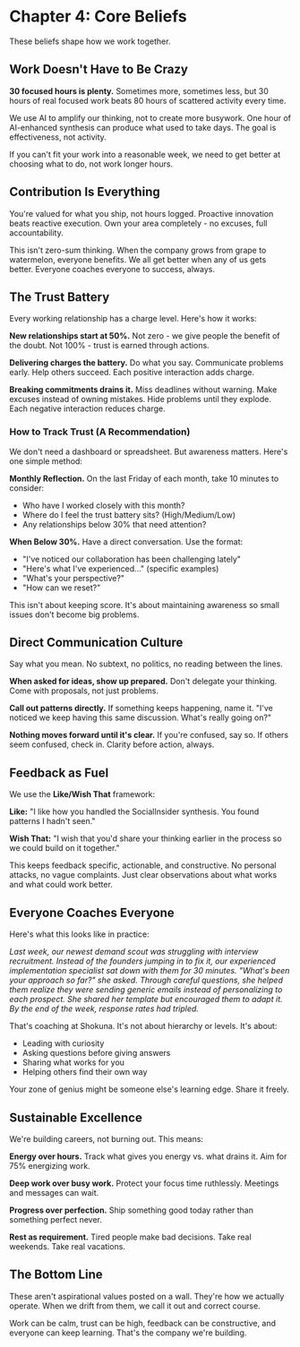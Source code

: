 # Chapter 4: Core Beliefs

These beliefs shape how we work together.

## Work Doesn't Have to Be Crazy

**30 focused hours is plenty.** Sometimes more, sometimes less, but 30 hours of real focused work beats 80 hours of scattered activity every time.

We use AI to amplify our thinking, not to create more busywork. One hour of AI-enhanced synthesis can produce what used to take days. The goal is effectiveness, not activity.

If you can't fit your work into a reasonable week, we need to get better at choosing what to do, not work longer hours.

## Contribution Is Everything

You're valued for what you ship, not hours logged. Proactive innovation beats reactive execution. Own your area completely - no excuses, full accountability.

This isn't zero-sum thinking. When the company grows from grape to watermelon, everyone benefits. We all get better when any of us gets better. Everyone coaches everyone to success, always.

## The Trust Battery

Every working relationship has a charge level. Here's how it works:

**New relationships start at 50%.** Not zero - we give people the benefit of the doubt. Not 100% - trust is earned through actions.

**Delivering charges the battery.** Do what you say. Communicate problems early. Help others succeed. Each positive interaction adds charge.

**Breaking commitments drains it.** Miss deadlines without warning. Make excuses instead of owning mistakes. Hide problems until they explode. Each negative interaction reduces charge.

### How to Track Trust (A Recommendation)

We don't need a dashboard or spreadsheet. But awareness matters. Here's one simple method:

**Monthly Reflection.** On the last Friday of each month, take 10 minutes to consider:
- Who have I worked closely with this month?
- Where do I feel the trust battery sits? (High/Medium/Low)
- Any relationships below 30% that need attention?

**When Below 30%.** Have a direct conversation. Use the format:
- "I've noticed our collaboration has been challenging lately"
- "Here's what I've experienced..." (specific examples)
- "What's your perspective?"
- "How can we reset?"

This isn't about keeping score. It's about maintaining awareness so small issues don't become big problems.

## Direct Communication Culture

Say what you mean. No subtext, no politics, no reading between the lines.

**When asked for ideas, show up prepared.** Don't delegate your thinking. Come with proposals, not just problems.

**Call out patterns directly.** If something keeps happening, name it. "I've noticed we keep having this same discussion. What's really going on?"

**Nothing moves forward until it's clear.** If you're confused, say so. If others seem confused, check in. Clarity before action, always.

## Feedback as Fuel

We use the **Like/Wish That** framework:

**Like:** "I like how you handled the SocialInsider synthesis. You found patterns I hadn't seen."

**Wish That:** "I wish that you'd share your thinking earlier in the process so we could build on it together."

This keeps feedback specific, actionable, and constructive. No personal attacks, no vague complaints. Just clear observations about what works and what could work better.

## Everyone Coaches Everyone

Here's what this looks like in practice:

*Last week, our newest demand scout was struggling with interview recruitment. Instead of the founders jumping in to fix it, our experienced implementation specialist sat down with them for 30 minutes. "What's been your approach so far?" she asked. Through careful questions, she helped them realize they were sending generic emails instead of personalizing to each prospect. She shared her template but encouraged them to adapt it. By the end of the week, response rates had tripled.*

That's coaching at Shokuna. It's not about hierarchy or levels. It's about:
- Leading with curiosity
- Asking questions before giving answers  
- Sharing what works for you
- Helping others find their own way

Your zone of genius might be someone else's learning edge. Share it freely.

## Sustainable Excellence

We're building careers, not burning out. This means:

**Energy over hours.** Track what gives you energy vs. what drains it. Aim for 75% energizing work.

**Deep work over busy work.** Protect your focus time ruthlessly. Meetings and messages can wait.

**Progress over perfection.** Ship something good today rather than something perfect never.

**Rest as requirement.** Tired people make bad decisions. Take real weekends. Take real vacations.

## The Bottom Line

These aren't aspirational values posted on a wall. They're how we actually operate. When we drift from them, we call it out and correct course.

Work can be calm, trust can be high, feedback can be constructive, and everyone can keep learning. That's the company we're building.